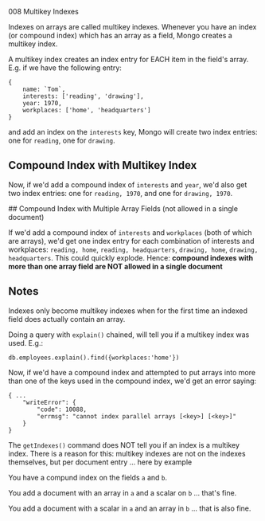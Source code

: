 008 Multikey Indexes

Indexes on arrays are called multikey indexes. Whenever you have an index (or compound index) which has an array as a field, Mongo creates a multikey index.

A multikey index creates an index entry for EACH item in the field's array. E.g. if we have the following entry:

```
{ 
    name: `Tom`,
    interests: ['reading', 'drawing'],
    year: 1970,
    workplaces: ['home', 'headquarters']
}
```

and add an index on the `interests` key, Mongo will create two index entries: one for `reading`, one for `drawing`.

## Compound Index with Multikey Index

Now, if we'd add a compound index of `interests` and `year`, we'd also get two index entries: one for `reading, 1970`, and one for `drawing, 1970`.

## Compound Index with Multiple Array Fields (not allowed in a single document)

If we'd add a compound index of `interests` and `workplaces` (both of which are arrays), we'd get one index entry for each combination of interests and workplaces: `reading, home`, `reading, headquarters`, `drawing, home`, `drawing, headquarters`. This could quickly explode. Hence: **compound indexes with more than one array field are NOT allowed in a single document**

## Notes

Indexes only become multikey indexes when for the first time an indexed field does actually contain an array.

Doing a query with `explain()` chained, will tell you if a multikey index was used. E.g.:

```
db.employees.explain().find({workplaces:'home'})
```

Now, if we'd have a compound index and attempted to put arrays into more than one of the keys used in the compound index, we'd get an error saying:

```
{ ...
    "writeError": {
        "code": 10088,
        "errmsg": "cannot index parallel arrays [<key>] [<key>]"
    }
}
```

The `getIndexes()` command does NOT tell you if an index is a multikey index. There is a reason for this: multikey indexes are not on the indexes themselves, but per document entry ... here by example

You have a compund index on the fields `a` and `b`.

You add a document with an array in `a` and a scalar on `b` ... that's fine.

You add a document with a scalar in `a` and an array in `b` ... that is also fine.








